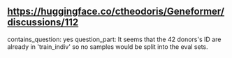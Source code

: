 ## https://huggingface.co/ctheodoris/Geneformer/discussions/112

contains_question: yes
question_part: It seems that the 42 donors's ID are already in 'train_indiv' so no samples would be split into the eval sets.